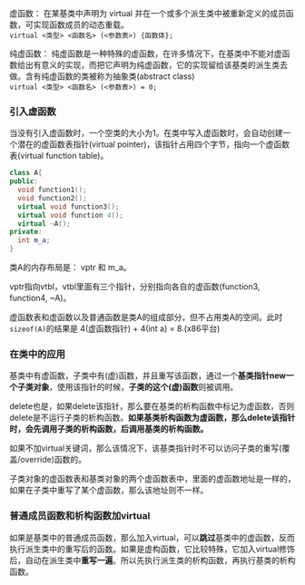 虚函数： 在某基类中声明为 virtual 并在一个或多个派生类中被重新定义的成员函数，可实现函数成员的动态重载。  
`virtual <类型> <函数名> (<参数表>) {函数体};`

纯虚函数： 纯虚函数是一种特殊的虚函数，在许多情况下，在基类中不能对虚函数给出有意义的实现，而把它声明为纯虚函数，它的实现留给该基类的派生类去做。含有纯虚函数的类被称为抽象类(abstract class)  
`virtual <类型> <函数名> (<参数表>) = 0;`

### 引入虚函数
当没有引入虚函数时，一个空类的大小为1。在类中写入虚函数时，会自动创建一个潜在的虚函数表指针(virtual pointer)，该指针占用四个字节，指向一个虚函数表(virtual function table)。

``` cpp
class A{
public:
  void function1();
  void function2();
  virtual void function3();
  virtual void function 4();
  virtual ~A();
private:
  int m_a;
}
```
类A的内存布局是： vptr 和 m_a。

vptr指向vtbl，vtbl里面有三个指针，分别指向各自的虚函数(function3, function4, ~A)。

虚函数表和虚函数以及普通函数是类A的组成部分，但不占用类A的空间。此时`sizeof(A)`的结果是 4(虚函数指针) + 4(int a) = 8.(x86平台)

### 在类中的应用

基类中有虚函数，子类中有(虚)函数，并且重写该函数，通过一个**基类指针new一个子类对象**，使用该指针的时候，**子类的这个(虚)函数**则被调用。

delete也是，如果delete该指针，那么要在基类的析构函数中标记为虚函数，否则delete是不运行子类的析构函数。**如果基类析构函数为虚函数，那么delete该指针时，会先调用子类的析构函数，后调用基类的析构函数。**

如果不加virtual关键词，那么该情况下，该基类指针时不可以访问子类的重写(覆盖/override)函数的。

子类对象的虚函数表和基类对象的两个虚函数表中，里面的虚函数地址是一样的，如果在子类中重写了某个虚函数，那么该地址则不一样。

### 普通成员函数和析构函数加virtual

如果是基类中的普通成员函数，那么加入virtual，可以**跳过**基类中的虚函数，反而执行派生类中的重写后的函数。如果是虚构函数，它比较特殊，它加入virtual修饰后，自动在派生类中**重写一遍**。所以先执行派生类的析构函数，再执行基类的析构函数。

